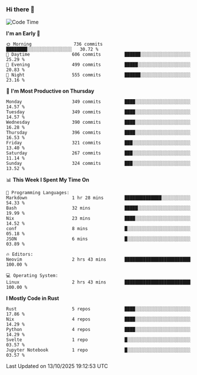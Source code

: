 ### Hi there 👋
<!--START_SECTION:waka-->
![Code Time](http://img.shields.io/badge/Code%20Time-781%20hrs%2032%20mins-blue)

**I'm an Early 🐤** 

```text
🌞 Morning                736 commits         ████████░░░░░░░░░░░░░░░░░   30.72 % 
🌆 Daytime                606 commits         ██████░░░░░░░░░░░░░░░░░░░   25.29 % 
🌃 Evening                499 commits         █████░░░░░░░░░░░░░░░░░░░░   20.83 % 
🌙 Night                  555 commits         ██████░░░░░░░░░░░░░░░░░░░   23.16 % 
```
📅 **I'm Most Productive on Thursday** 

```text
Monday                   349 commits         ████░░░░░░░░░░░░░░░░░░░░░   14.57 % 
Tuesday                  349 commits         ████░░░░░░░░░░░░░░░░░░░░░   14.57 % 
Wednesday                390 commits         ████░░░░░░░░░░░░░░░░░░░░░   16.28 % 
Thursday                 396 commits         ████░░░░░░░░░░░░░░░░░░░░░   16.53 % 
Friday                   321 commits         ███░░░░░░░░░░░░░░░░░░░░░░   13.40 % 
Saturday                 267 commits         ███░░░░░░░░░░░░░░░░░░░░░░   11.14 % 
Sunday                   324 commits         ███░░░░░░░░░░░░░░░░░░░░░░   13.52 % 
```


📊 **This Week I Spent My Time On** 

```text
💬 Programming Languages: 
Markdown                 1 hr 28 mins        ██████████████░░░░░░░░░░░   54.33 % 
Bash                     32 mins             █████░░░░░░░░░░░░░░░░░░░░   19.99 % 
Nix                      23 mins             ████░░░░░░░░░░░░░░░░░░░░░   14.52 % 
conf                     8 mins              █░░░░░░░░░░░░░░░░░░░░░░░░   05.18 % 
JSON                     6 mins              █░░░░░░░░░░░░░░░░░░░░░░░░   03.89 % 

🔥 Editors: 
Neovim                   2 hrs 43 mins       █████████████████████████   100.00 % 

💻 Operating System: 
Linux                    2 hrs 43 mins       █████████████████████████   100.00 % 
```

**I Mostly Code in Rust** 

```text
Rust                     5 repos             ████░░░░░░░░░░░░░░░░░░░░░   17.86 % 
Nix                      4 repos             ████░░░░░░░░░░░░░░░░░░░░░   14.29 % 
Python                   4 repos             ████░░░░░░░░░░░░░░░░░░░░░   14.29 % 
Svelte                   1 repo              █░░░░░░░░░░░░░░░░░░░░░░░░   03.57 % 
Jupyter Notebook         1 repo              █░░░░░░░░░░░░░░░░░░░░░░░░   03.57 % 
```




 Last Updated on 13/10/2025 19:12:53 UTC
<!--END_SECTION:waka-->

<!--
**YoganshSharma/YoganshSharma** is a ✨ _special_ ✨ repository because its `README.md` (this file) appears on your GitHub profile.

Here are some ideas to get you started:

- 🔭 I’m currently working on ...
- 🌱 I’m currently learning ...
- 👯 I’m looking to collaborate on ...
- 🤔 I’m looking for help with ...
- 💬 Ask me about ...
- 📫 How to reach me: ...
- 😄 Pronouns: ...
- ⚡ Fun fact: ...
-->
